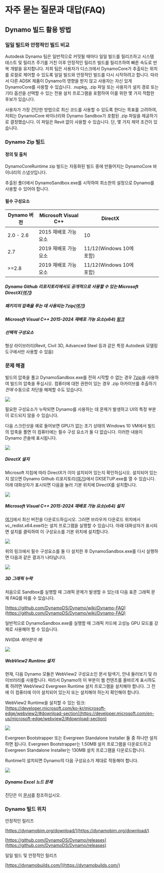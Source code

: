 # 자주 묻는 질문과 대답(FAQ) 

## Dynamo 빌드 활용 방법

### 일일 빌드와 안정적인 빌드 비교
Autodesk Dynamo 팀은 일반적으로 커밋될 때마다 일일 빌드를 릴리즈하고 시스템 테스트 및 릴리즈 주기를 거친 이후 안정적인 릴리즈 빌드를 릴리즈하여 빠른 속도로 반복 개발을 유지합니다. 저희 팀은 사용자가 디스크에서 DynamoCore가 추출되는 위치를 로컬로 제어할 수 있도록 일일 빌드와 안정적인 빌드를 다시 시작하려고 합니다. 따라서 다른 ADSK 제품이 Dynamo의 영향을 받지 않고 사용자는 자신 있게 DynamoCore를 사용할 수 있습니다. .nupkg, .zip 파일 또는 사용자가 설치 경로 또는 기타 옵션을 선택할 수 있는 전용 설치 프로그램을 포함하여 이를 위한 몇 가지 적합한 후보가 있습니다. 

사용자가 가장 간단한 방법으로 최신 코드를 사용할 수 있도록 한다는 목표를 고려하여, 저희는 DynamoCore 바이너리와 Dynamo Sandbox가 포함된 .zip 파일을 제공하기로 결정했습니다. 이 파일은 Revit 없이 사용할 수 있습니다. 단, 몇 가지 제약 조건이 있습니다.

### Dynamo Zip 빌드
#### 정의 및 출처
DynamoCoreRuntime zip 빌드는 자동화된 빌드 중에 만들어지는 DynamoCore 바이너리의 스냅샷입니다. 

추출된 폴더에서 DynamoSandbox.exe를 시작하여 최소한의 설정으로 Dynamo를 사용할 수 있어야 합니다.


#### 필수 구성요소

| Dynamo 버전  |Microsoft Visual C++  | DirectX  |   |   |   |   |
|---|---|---|---|---|---|---|
|  2.0 - 2.6 |  2015 재배포 가능 요소  | 10  |   |   |   |   |
| 2.7  | 2019 재배포 가능 요소  | 11/12(Windows 10에 포함)  |   |   |   |   |
| >=2.8  | 2019 재배포 가능 요소  | 11/12(Windows 10에 포함)  |   |   |   |   |
##### Dynamo Github 리포지토리에서도 공개적으로 사용할 수 있는 Microsoft DirectX([여기](https://github.com/DynamoDS/Dynamo/tree/master/tools/install/Extra/DirectX))

##### 패키지의 압축을 푸는 데 사용되는 7zip([여기](https://www.7-zip.org/download.html))


##### Microsoft Visual C++ 2015-2024 재배포 가능 요소(x64) [링크](https://aka.ms/vs/17/release/vc_redist.x64.exe)

##### 선택적 구성요소
형상 라이브러리(Revit, Civil 3D, Advanced Steel 등과 같은 특정 Autodesk 모델링 도구에서만 사용할 수 있음)

### 문제 해결
빌드의 압축을 풀고 DynamoSandbox.exe를 전혀 시작할 수 없는 경우 [7zip](https://www.7-zip.org/download.html)을 사용하여 빌드의 압축을 푸십시오. 컴퓨터에 대한 권한이 있는 경우 .zip 아카이브를 추출하기 *전에* 수동으로 차단을 해제할 수도 있습니다.

![](images/a-7/dynamo-builds-1.png)


필요한 구성요소가 누락되면 Dynamo를 사용하는 데 문제가 발생하고 UI의 특정 부분이 로드되지 않을 수 있습니다.

다음 스크린샷을 예로 들어보면 GPU가 없는 초기 상태의 Windows 10 VM에서 빌드의 압축을 풀면 이 컴퓨터에는 필수 구성 요소가 둘 다 없습니다. 이러한 내용이 Dynamo 콘솔에 표시됩니다.

![](images/a-7/dynamo-builds-2.png)

##### DirectX 설치
Microsoft 지침에 따라 DirectX가 이미 설치되어 있는지 확인하십시오. 설치되어 있는지 않으면 Dynamo Github 리포지토리([여기](https://github.com/DynamoDS/Dynamo/tree/master/tools/install/Extra/DirectX))에서 DXSETUP.exe를 열 수 있습니다. 아래 대화상자가 표시되면 다음을 눌러 기본 위치에 DirectX를 설치합니다.

![](images/a-7/dynamo-builds-3.png)

##### Microsoft Visual C++ 2015-2024 재배포 가능 요소(x64) 설치
[여기](https://aka.ms/vs/17/release/vc_redist.x64.exe)에서 최신 버전을 다운로드하십시오. 그러면 브라우저 다운로드 위치에서 vc_redist.x64.exe라는 설치 프로그램을 실행할 수 있습니다. 아래 대화상자가 표시되면 설치를 클릭하여 이 구성요소를 기본 위치에 설치합니다.

![](images/a-7/dynamo-builds-4.png)


위의 링크에서 필수 구성요소를 둘 다 설치한 후 DynamoSandbox.exe를 다시 실행하면 다음과 같은 결과가 나타납니다.

![](images/a-7/dynamo-builds-5.png)

##### 3D 그래픽 누락 

처음으로 Sandbox를 실행할 때 그래픽 문제가 발생할 수 있는데 다음 표준 그래픽 문제 FAQ를 따를 수 있습니다.

[https://github.com/DynamoDS/Dynamo/wiki/Dynamo-FAQ](https://github.com/DynamoDS/Dynamo/wiki/Dynamo-FAQ)

일반적으로 DynamoSandbox.exe를 실행할 때 그래픽 카드에 고성능 GPU 모드를 강제로 사용해야 할 수 있습니다.

_NVIDIA 제어판의 예:_

![](images/a-7/dynamo-builds-6.png)

##### WebView2 Runtime 설치
현재, 다음 Dynamo 모듈은 WebView2 구성요소인 문서 탐색기, 안내 둘러보기 및 라이브러리를 사용합니다. 따라서 Dynamo의 이 부분이 웹 컨텐츠를 올바르게 표시하도록 하려면 WebView2 Evergreen Runtime 설치 프로그램을 설치해야 합니다. 그 전에 이 컴퓨터에 이미 설치되어 있는지 또는 설치해야 하는지 확인해야 합니다.

WebView2 Runtime을 설치할 수 있는 링크: [https://developer.microsoft.com/ko-kr/microsoft-edge/webview2/#download-section](https://developer.microsoft.com/en-us/microsoft-edge/webview2/#download-section)

![](images/a-7/dynamo-builds-7.png)

Evergreen Bootstrapper 또는 Evergreen Standalone Installer 둘 중 하나만 설치하면 됩니다. Evergreen Bootstrapper는 1.50MB 설치 프로그램을 다운로드하고 Evergreen Standalone Installer는 130MB 설치 프로그램을 다운로드합니다.

Runtime이 설치되면 Dynamo의 다음 구성요소가 제대로 작동해야 합니다.

![](images/a-7/dynamo-builds-8.png)


##### Dynamo Excel 노드 문제
진단은 이 [문서](https://www.autodesk.com/kr/support/technical/article/caas/sfdcarticles/sfdcarticles/KOR/Warning-Data-ImportExcel-operation-failed-Could-not-load-file-or-assembly-Microsoft-Office-Interop-Excel-when-running-the-Dynamo-script-in-Revit.html)를 참조하십시오.

### Dynamo 빌드 위치
안정적인 릴리즈

[https://dynamobim.org/download/](https://dynamobim.org/download/)

[https://github.com/DynamoDS/Dynamo/releases](https://github.com/DynamoDS/Dynamo/releases)

일일 빌드 및 안정적인 릴리즈

[https://dynamobuilds.com/](https://dynamobuilds.com/)

